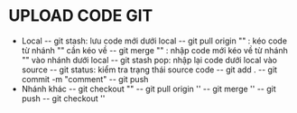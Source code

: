 # UPLOAD CODE GIT
  - Local
    -- git stash: lưu code mới dưới local
    -- git pull origin "" : kéo code từ nhánh "" cần kéo về
    -- git merge "" : nhập code mới kéo về từ nhánh "" vào nhánh dưới local
    -- git stash pop: nhập lại code dưới local vào source
    -- git status: kiểm tra trạng thái source code
    -- git add .
    -- git commit -m "comment"
    -- git push
  - Nhánh khác
    -- git checkout ""
    -- git pull origin ''
    -- git merge ''
    -- git push
    -- git checkout ''